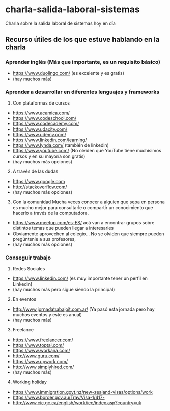 # charla-salida-laboral-sistemas
Charla sobre la salida laboral de sistemas hoy en día

## Recurso útiles de los que estuve hablando en la charla

### Aprender inglés (Más que importante, es un requisito básico)

* https://www.duolingo.com/ (es excelente y es gratis)
* (hay muchos más)

### Aprender a desarrollar en diferentes lenguajes y frameworks

1. Con plataformas de cursos
* https://www.acamica.com/
* https://www.codeschool.com/
* https://www.codecademy.com/
* https://www.udacity.com/
* https://www.udemy.com/
* https://www.linkedin.com/learning/
* https://www.lynda.com/ (también de linkedin)
* https://www.youtube.com/ (No olviden que YouTube tiene muchísimos cursos y en su mayoría son gratis)
* (hay muchos más opciones)

2. A través de las dudas
* https://www.google.com
* http://stackoverflow.com/
* (hay muchos más opciones)

3. Con la comunidad
  Mucha veces conocer a alguien que sepa en persona es mucho mejor para consultarle o compartir un conocimiento que hacerlo a través de la computadora.
* https://www.meetup.com/es-ES/ acá van a encontrar grupos sobre distintos temas que pueden llegar a interesarles
* Obviamente aprovechen al colegio… No se olviden que siempre pueden pregúntenle a sus profesores, 
* (hay muchos más opciones)


### Conseguir trabajo

1. Redes Sociales 
* https://www.linkedin.com/ (es muy importante tener un perfil en Linkedin)
* (hay muchos más pero sigue siendo la principal)

2. En eventos
* http://www.jornadatrabajoit.com.ar/ (Ya pasó esta jornada pero hay muchos eventos y este es anual)
* (hay muchos más)

3. Freelance
* https://www.freelancer.com/
* https://www.toptal.com/
* https://www.workana.com/
* http://www.guru.com/
* https://www.upwork.com/
* http://www.simplyhired.com/ 
* (hay muchos más)

4. Working holiday
* https://www.immigration.govt.nz/new-zealand-visas/options/work
* https://www.border.gov.au/Trav/Visa-1/417-
* http://www.cic.gc.ca/english/work/iec/index.asp?country=uk


